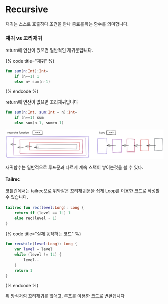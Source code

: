 # Recursive

재귀는 스스로 호출하다 조건을 만나 종료를하는 함수를 의미합니다.

### 재귀 vs 꼬리재귀

return에 연산이 있으면 일반적인 재귀문입니다.

{% code title="재귀" %}
```kotlin
fun sum(n:Int):Int=
    if (n==1) 1
    else n+ sum(n-1)
```
{% endcode %}

return에 연산이 없으면 꼬리재귀입니다

```kotlin
fun sum(n:Int, sum:Int = n):Int=
    if (n==1) sum
    else sum(n-1, sum+n-1)
```

<img src="../../.gitbook/assets/file.excalidraw (1) (1).svg" alt="" class="gitbook-drawing">

재귀함수는 일반적으로 루프문과 다르게 계속 스택이 쌓이는것을 볼 수 있다.

#### Tailrec

코틀린에서는 tailrec으로 위와같은 꼬리재귀문을 쉽게 Loop를 이용한 코드로 작성할 수 있습니다.

```kotlin
tailrec fun rec(level:Long): Long {
    return if (level == 1L) 1
    else rec(level - 1)
}
```

{% code title="실제 동작하는 코드" %}
```kotlin
fun recwhile(level:Long): Long {
    var level = level
    while (level != 1L) {
        level--
    }
    return 1
}
```
{% endcode %}

위 방식처럼 꼬리재귀를 없애고, 루프를 이용한 코드로 변환됩니다

